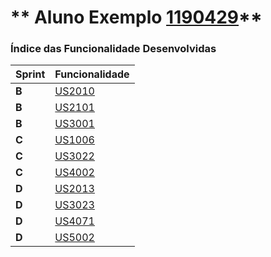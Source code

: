 ** Aluno Exemplo [1190429](./)** 
===============================


### Índice das Funcionalidade Desenvolvidas ###


| Sprint | Funcionalidade     |
|--------|--------------------|
| **B**  | [US2010](/docs/US2010) |
| **B**  | [US2101](/docs/US2101) |
| **B**  | [US3001](/docs/US3001) |
| **C**  | [US1006](/docs/US1006) |
| **C**  | [US3022](/docs/US3022) |
| **C**  | [US4002](/docs/US4002) |
| **D**  | [US2013](/docs/US2013) |
| **D**  | [US3023](/docs/US3023) |
| **D**  | [US4071](/docs/US4071) |
| **D**  | [US5002](/docs/US5002) |